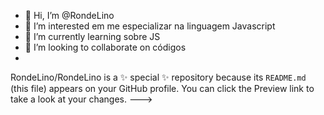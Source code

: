 - 👋 Hi, I’m @RondeLino
- 👀 I’m interested em me especializar na linguagem Javascript
- 🌱 I’m currently learning sobre JS
- 💞️ I’m looking to collaborate on códigos 
- 
RondeLino/RondeLino is a ✨ special ✨ repository because its `README.md` (this file) appears on your GitHub profile.
You can click the Preview link to take a look at your changes.
--->
